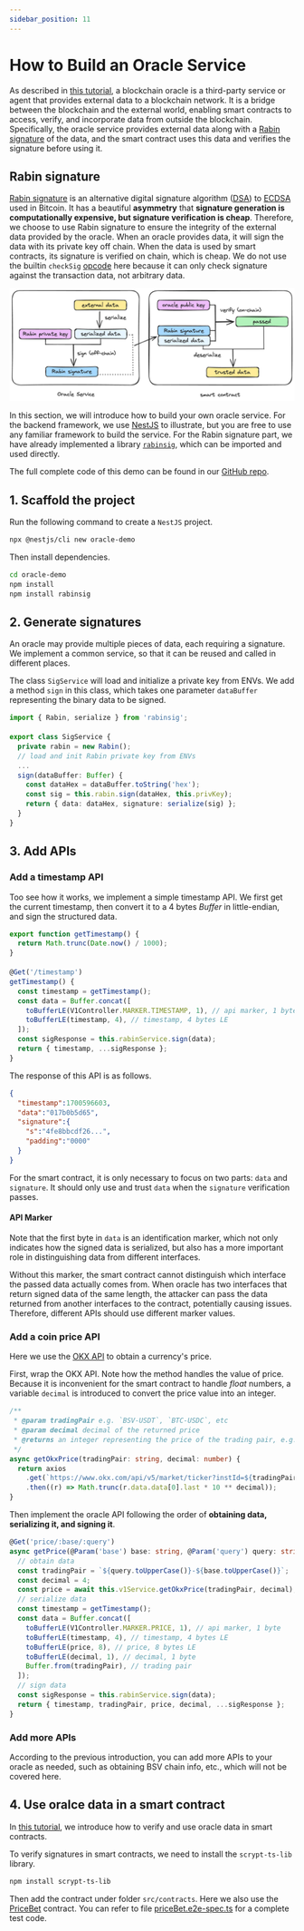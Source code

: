 ```yaml
---
sidebar_position: 11
---
```


# How to Build an Oracle Service

As described in [this tutorial](../tutorials/oracle.md), a blockchain oracle is a third-party service or agent that provides external data to a blockchain network. It is a bridge between the blockchain and the external world, enabling smart contracts to access, verify, and incorporate data from outside the blockchain. Specifically, the oracle service provides external data along with a [Rabin signature](https://en.wikipedia.org/wiki/Rabin_signature_algorithm) of the data, and the smart contract uses this data and verifies the signature before using it.

## Rabin signature
[Rabin signature](https://en.wikipedia.org/wiki/Rabin_signature_algorithm) is an alternative digital signature algorithm ([DSA](https://en.wikipedia.org/wiki/Digital_Signature_Algorithm)) to [ECDSA](https://en.wikipedia.org/wiki/Elliptic_Curve_Digital_Signature_Algorithm) used in Bitcoin. It has a beautiful **asymmetry** that **signature generation is computationally expensive, but signature verification is cheap**. Therefore, we choose to use Rabin signature to ensure the integrity of the external data provided by the oracle. When an oracle provides data, it will sign the data with its private key off chain. When the data is used by smart contracts, its signature is verified on chain, which is cheap. We do not use the builtin `checkSig` [opcode](https://wiki.bitcoinsv.io/index.php/OP_CHECKSIG) here because it can only check signature against the transaction data, not arbitrary data.

![](../../static/img/oracle.png)

In this section, we will introduce how to build your own oracle service. For the backend framework, we use [NestJS](https://nestjs.com/) to illustrate, but you are free to use any familiar framework to build the service. For the Rabin signature part, we have already implemented a library [`rabinsig`](https://github.com/sCrypt-Inc/rabin), which can be imported and used directly.

The full complete code of this demo can be found in our [GitHub repo](https://github.com/sCrypt-Inc/oracle-demo).

## 1. Scaffold the project

Run the following command to create a `NestJS` project.

```bash
npx @nestjs/cli new oracle-demo
```

Then install dependencies.

```bash
cd oracle-demo
npm install
npm install rabinsig
```

## 2. Generate signatures

An oracle may provide multiple pieces of data, each requiring a signature. We implement a common service, so that it can be reused and called in different places.

The class `SigService` will load and initialize a private key from ENVs. We add a method `sign` in this class, which takes one parameter `dataBuffer` representing the binary data to be signed.

```ts
import { Rabin, serialize } from 'rabinsig';

export class SigService {
  private rabin = new Rabin();
  // load and init Rabin private key from ENVs
  ...
  sign(dataBuffer: Buffer) {
    const dataHex = dataBuffer.toString('hex');
    const sig = this.rabin.sign(dataHex, this.privKey);
    return { data: dataHex, signature: serialize(sig) };
  }
}
```

## 3. Add APIs

### Add a timestamp API

Too see how it works, we implement a simple timestamp API. We first get the current timestamp, then convert it to a 4 bytes *Buffer* in little-endian, and sign the structured data.

```ts
export function getTimestamp() {
  return Math.trunc(Date.now() / 1000);
}

@Get('/timestamp')
getTimestamp() {
  const timestamp = getTimestamp();
  const data = Buffer.concat([
    toBufferLE(V1Controller.MARKER.TIMESTAMP, 1), // api marker, 1 byte
    toBufferLE(timestamp, 4), // timestamp, 4 bytes LE
  ]);
  const sigResponse = this.rabinService.sign(data);
  return { timestamp, ...sigResponse };
}
```

The response of this API is as follows.

```json
{
  "timestamp":1700596603,
  "data":"017b0b5d65",
  "signature":{
    "s":"4fe8bbcdf26...",
    "padding":"0000"
  }
}
```

For the smart contract, it is only necessary to focus on two parts: `data` and `signature`. It should only use and trust `data` when the `signature` verification passes.

#### API Marker

Note that the first byte in `data` is an identification marker, which not only indicates how the signed data is serialized, but also has a more important role in distinguishing data from different interfaces.

Without this marker, the smart contract cannot distinguish which interface the passed data actually comes from. When oracle has two interfaces that return signed data of the same length, the attacker can pass the data returned from another interfaces to the contract, potentially causing issues. Therefore, different APIs should use different marker values.

### Add a coin price API

Here we use the [OKX API](https://www.okx.com/docs-v5/en) to obtain a currency's price.

First, wrap the OKX API. Note how the method handles the value of price. Because it is inconvenient for the smart contract to handle *float* numbers, a variable `decimal` is introduced to convert the price value into an integer.

```ts
/**
 * @param tradingPair e.g. `BSV-USDT`, `BTC-USDC`, etc
 * @param decimal decimal of the returned price
 * @returns an integer representing the price of the trading pair, e.g. return 1234 with decimal 2 means 12.34
 */
async getOkxPrice(tradingPair: string, decimal: number) {
  return axios
    .get(`https://www.okx.com/api/v5/market/ticker?instId=${tradingPair}`)
    .then((r) => Math.trunc(r.data.data[0].last * 10 ** decimal));
}
```

Then implement the oracle API following the order of **obtaining data, serializing it, and signing it**.

```ts
@Get('price/:base/:query')
async getPrice(@Param('base') base: string, @Param('query') query: string) {
  // obtain data
  const tradingPair = `${query.toUpperCase()}-${base.toUpperCase()}`;
  const decimal = 4;
  const price = await this.v1Service.getOkxPrice(tradingPair, decimal);
  // serialize data
  const timestamp = getTimestamp();
  const data = Buffer.concat([
    toBufferLE(V1Controller.MARKER.PRICE, 1), // api marker, 1 byte
    toBufferLE(timestamp, 4), // timestamp, 4 bytes LE
    toBufferLE(price, 8), // price, 8 bytes LE
    toBufferLE(decimal, 1), // decimal, 1 byte
    Buffer.from(tradingPair), // trading pair
  ]);
  // sign data
  const sigResponse = this.rabinService.sign(data);
  return { timestamp, tradingPair, price, decimal, ...sigResponse };
}
```

### Add more APIs

According to the previous introduction, you can add more APIs to your oracle as needed, such as obtaining BSV chain info, etc., which will not be covered here.

## 4. Use oralce data in a smart contract

In [this tutorial](../tutorials/oracle.md), we introduce how to verify and use oracle data in smart contracts.

To verify signatures in smart contracts, we need to install the `scrypt-ts-lib` library.

```bash
npm install scrypt-ts-lib
```

Then add the contract under folder `src/contracts`. Here we also use the [PriceBet](https://github.com/sCrypt-Inc/oracle-demo/blob/master/src/contracts/priceBet.ts) contract. You can refer to file [priceBet.e2e-spec.ts](https://github.com/sCrypt-Inc/oracle-demo/blob/master/src/contracts/priceBet.ts) for a complete test code.
